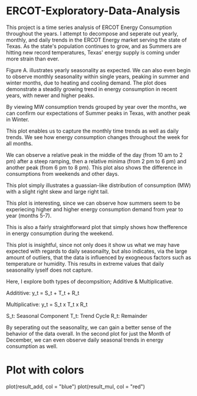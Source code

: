 
# ERCOT-Exploratory-Data-Analysis

This project is a time series analysis of ERCOT Energy Consumption throughout the years. I attempt to decompose and seperate out yearly, monthly, and daily trends in the ERCOT Energy market serving the state of Texas. As the state's population continues to grow, and as Summers are hitting new record temperatures, Texas' energy supply is coming under more strain than ever.

Figure A. illustrates yearly seasonality as expected. We can also even begin to observe monthly seasonality within single years, peaking in summer and winter months, due to heating and cooling demand. The plot does demonstrate a steadily growing trend in energy consumption in recent years, with newer and higher peaks.

By viewing MW consumption trends grouped by year over the months, we can confirm our expectations of Summer peaks in Texas, with another peak in Winter.


This plot enables us to capture the monthly time trends as well as daily trends. We see how energy consumption changes throughout the week for all months. 

We can observe a relative peak in the middle of the day (from 10 am to 2 pm) after a steep ramping, then a relative minima (from 2 pm to 6 pm) and another peak (from 6 pm to 8 pm). This plot also shows the difference in consumptions from weekends and other days.


This plot simply illustrates a guassian-like distribution of consumption (MW) with a slight right skew and large right tail.


This plot is interesting, since we can observe how summers seem to be experiecing higher and higher energy consumption demand from year to year (months 5-7).

This is also a fairly straightforward plot that simply shows how thefference in energy consumption during the weekend.

This plot is insightful, since not only does it show us what we may have expected with regards to daily seasonailty, but also indicates, via the large amount of outliers, that the data is influenced by exogneous factors such as temperature or humidity. This results in extreme values that daily seasonality iyself does not capture.

Here, I explore both types of decompsition; Additive & Multiplicative. 

Addititive:
y_t = S_t + T_t + R_t

Multiplicative:
y_t = S_t x T_t x R_t

S_t: Seasonal Component
T_t: Trend Cycle
R_t: Remainder

By seperating out the seasonality, we can gain a better sense of the behavior of the data overall.
In the second plot for just the Month of December, we can even observe daily seasonal trends in energy consumption as well.



# Plot with colors
plot(result_add, col = "blue")
plot(result_mul, col = "red")

```


